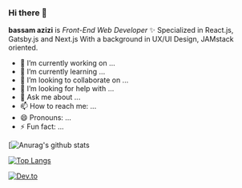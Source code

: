 ### Hi there 👋


**bassam azizi** is _Front-End Web Developer_ ✨  Specialized in React.js, Gatsby.js and Next.js With a background in UX/UI Design, JAMstack oriented.


- 🔭 I’m currently working on ...
- 🌱 I’m currently learning ...
- 👯 I’m looking to collaborate on ...
- 🤔 I’m looking for help with ...
- 💬 Ask me about ...
- 📫 How to reach me: ...
- 😄 Pronouns: ...
- ⚡ Fun fact: ...


[![Anurag's github stats](https://github-readme-stats.vercel.app/api?username=bassam-azizi)

[![Top Langs](https://github-readme-stats.vercel.app/api/top-langs/?username=bassam-azizi)](https://github.com/anuraghazra/github-readme-stats)

[![Dev.to](https://github-readme-stats.vercel.app/api/pin/?username=thepracticaldev&repo=dev.to)](https://github.com/thepracticaldev/dev.to)

